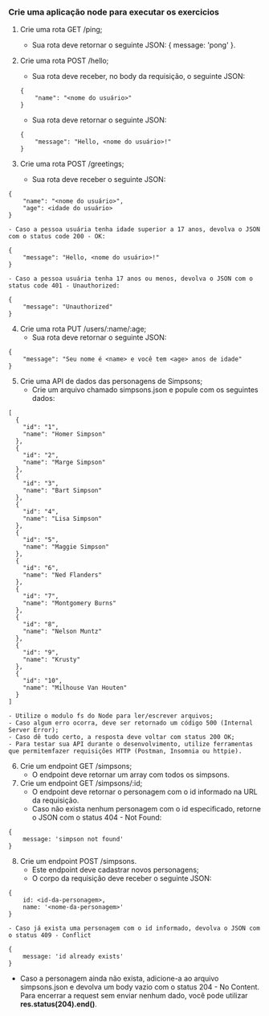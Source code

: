 ### Crie uma aplicação node para executar os exercicios

1. Crie uma rota GET /ping;
    - Sua rota deve retornar o seguinte JSON: { message: 'pong' }.
2. Crie uma rota POST /hello;
    - Sua rota deve receber, no body da requisição, o seguinte JSON:
    ```
    { 
        "name": "<nome do usuário>"
    }
    ```

    - Sua rota deve retornar o seguinte JSON:

    ```
    { 
        "message": "Hello, <nome do usuário>!"
    }
    ```

3. Crie uma rota POST /greetings;
    - Sua rota deve receber o seguinte JSON:

```
{ 
    "name": "<nome do usuário>",
    "age": <idade do usuário>
}
```

    - Caso a pessoa usuária tenha idade superior a 17 anos, devolva o JSON com o status code 200 - OK:

```
{ 
    "message": "Hello, <nome do usuário>!"
}
```

    - Caso a pessoa usuária tenha 17 anos ou menos, devolva o JSON com o status code 401 - Unauthorized:

```
{ 
    "message": "Unauthorized"
}
```

4. Crie uma rota PUT /users/:name/:age;
    - Sua rota deve retornar o seguinte JSON: 

```
{ 
    "message": "Seu nome é <name> e você tem <age> anos de idade"
}
```

5. Crie uma API de dados das personagens de Simpsons;
    - Crie um arquivo chamado simpsons.json e popule com os seguintes dados:

```
[
  {
    "id": "1",
    "name": "Homer Simpson"
  },
  {
    "id": "2",
    "name": "Marge Simpson"
  },
  {
    "id": "3",
    "name": "Bart Simpson"
  },
  {
    "id": "4",
    "name": "Lisa Simpson"
  },
  {
    "id": "5",
    "name": "Maggie Simpson"
  },
  {
    "id": "6",
    "name": "Ned Flanders"
  },
  {
    "id": "7",
    "name": "Montgomery Burns"
  },
  {
    "id": "8",
    "name": "Nelson Muntz"
  },
  {
    "id": "9",
    "name": "Krusty"
  },
  {
    "id": "10",
    "name": "Milhouse Van Houten"
  }
]
```

    - Utilize o modulo fs do Node para ler/escrever arquivos;
    - Caso algum erro ocorra, deve ser retornado um código 500 (Internal Server Error);
    - Caso dê tudo certo, a resposta deve voltar com status 200 OK;
    - Para testar sua API durante o desenvolvimento, utilize ferramentas que permitemfazer requisições HTTP (Postman, Insomnia ou httpie).
6. Crie um endpoint GET /simpsons;
    - O endpoint deve retornar um array com todos os simpsons.
7. Crie um endpoint GET /simpsons/:id;
    - O endpoint deve retornar o personagem com o id informado na URL da requisição.
    - Caso não exista nenhum personagem com o id especificado, retorne o JSON com o status 404 - Not Found:

```
{ 
    message: 'simpson not found'
}
```

8. Crie um endpoint POST /simpsons.
    - Este endpoint deve cadastrar novos personagens;
    - O corpo da requisição deve receber o seguinte JSON: 

```
{ 
    id: <id-da-personagem>,
    name: '<nome-da-personagem>'
}
```

    - Caso já exista uma personagem com o id informado, devolva o JSON com o status 409 - Conflict

```
{ 
    message: 'id already exists'
} 
```

- Caso a personagem ainda não exista, adicione-a ao arquivo simpsons.json e devolva um body vazio com o status 204 - No Content. Para encerrar a request sem enviar nenhum dado, você pode utilizar **res.status(204).end()**.
